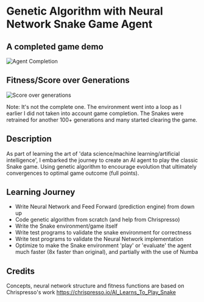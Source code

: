 # Genetic Algorithm with Neural Network Snake Game Agent
## A completed game demo
![Agent Completion](https://github.com/breaktoprotect/gann-plays-snakev3/blob/master/demo/completed_GANN_agent.gif)

## Fitness/Score over Generations
![Score over generations](https://github.com/breaktoprotect/gann-plays-snakev3/blob/master/demo/a-fitness-over-generations-graph.png)

Note: It's not the complete one. The environment went into a loop as I earlier I did not taken into account game completion. The Snakes were retrained for another 100+ generations and many started clearing the game.

## Description
As part of learning the art of 'data science/machine learning/artificial intelligence', I embarked the journey to create an AI agent to play the classic Snake game. Using genetic algorithm to encourage evolution that ultimately convergences to optimal game outcome (full points).

## Learning Journey
- Write Neural Network and Feed Forward (prediction engine) from down up
- Code genetic algorithm from scratch (and help from Chrispresso)
- Write the Snake environment/game itself 
- Write test programs to validate the snake environment for correctness
- Write test programs to validate the Neural Network implementation
- Optimize to make the Snake environment 'play' or 'evaluate' the agent much faster (8x faster than original), and partially with the use of Numba

## Credits
Concepts, neural network structure and fitness functions are based on Chrispresso's work 
https://chrispresso.io/AI_Learns_To_Play_Snake
